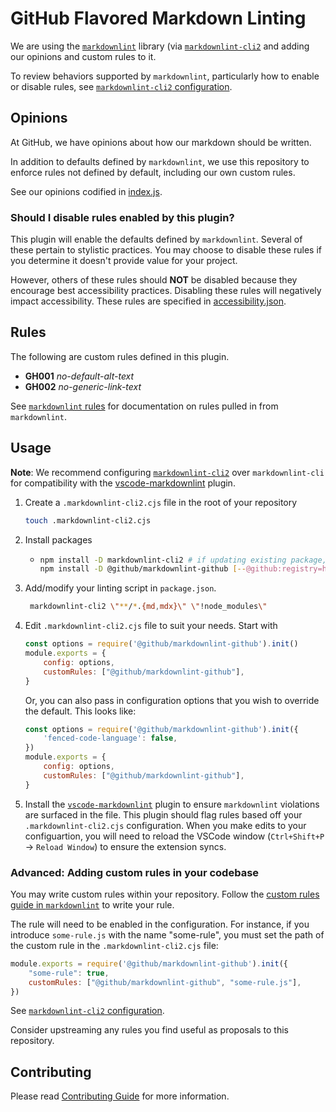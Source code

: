 # GitHub Flavored Markdown Linting

We are using the [`markdownlint`](https://github.com/DavidAnson/markdownlint) library (via [`markdownlint-cli2`](https://github.com/DavidAnson/markdownlint-cli2) and adding our opinions and custom rules to it.

To review behaviors supported by `markdownlint`, particularly how to enable or disable rules, see [`markdownlint-cli2` configuration](https://github.com/DavidAnson/markdownlint-cli2#configuration).

## Opinions

At GitHub, we have opinions about how our markdown should be written.

In addition to defaults defined by `markdownlint`, we use this repository to enforce rules not defined by default, including our own custom rules.

See our opinions codified in [index.js](./index.js).

### Should I disable rules enabled by this plugin?

This plugin will enable the defaults defined by `markdownlint`. Several of these pertain to stylistic practices. You may choose to disable these rules if you determine it doesn't provide value for your project.

However, others of these rules should **NOT** be disabled because they encourage best accessibility practices. Disabling these rules will negatively impact accessibility. These rules are specified in [accessibility.json](./accessibility.json).

## Rules

The following are custom rules defined in this plugin.

- **GH001** _no-default-alt-text_
- **GH002** _no-generic-link-text_

See [`markdownlint` rules](https://github.com/DavidAnson/markdownlint#rules--aliases) for documentation on rules pulled in from `markdownlint`.

## Usage

**Note**: We recommend configuring [`markdownlint-cli2`](https://github.com/DavidAnson/markdownlint-cli2) over `markdownlint-cli` for compatibility with the [vscode-markdownlint](https://github.com/DavidAnson/vscode-markdownlint) plugin.

1. Create a `.markdownlint-cli2.cjs` file in the root of your repository

    ```bash
    touch .markdownlint-cli2.cjs
    ```

2. Install packages

    - ```bash
      npm install -D markdownlint-cli2 # if updating existing package, check for updates
      npm install -D @github/markdownlint-github [--@github:registry=https://registry.npmjs.org]
      ```

3. Add/modify your linting script in `package.json`.

    ```bash
     markdownlint-cli2 \"**/*.{md,mdx}\" \"!node_modules\"
    ```

4. Edit `.markdownlint-cli2.cjs` file to suit your needs. Start with

    ```js
    const options = require('@github/markdownlint-github').init()
    module.exports = {
        config: options,
        customRules: ["@github/markdownlint-github"],
    }
    ```

    Or, you can also pass in configuration options that you wish to override the default. This looks like:

    ```js
    const options = require('@github/markdownlint-github').init({
        'fenced-code-language': false,
    })
    module.exports = {
        config: options,
        customRules: ["@github/markdownlint-github"],
    }
    ```

5. Install the [`vscode-markdownlint`](https://marketplace.visualstudio.com/items?itemName=DavidAnson.vscode-markdownlint) plugin to ensure `markdownlint` violations are surfaced in the file. This plugin should flag rules based off your `.markdownlint-cli2.cjs` configuration. When you make edits to your configuartion, you will need to reload the VSCode window (`Ctrl+Shift+P` -> `Reload Window`) to ensure the extension syncs.

### Advanced: Adding custom rules in your codebase

You may write custom rules within your repository. Follow the [custom rules guide in `markdownlint`](https://github.com/DavidAnson/markdownlint/blob/main/doc/CustomRules.md) to write your rule.

The rule will need to be enabled in the configuration. For instance, if you introduce `some-rule.js` with the name "some-rule", you must set the path of the custom rule in the `.markdownlint-cli2.cjs` file:

```js
module.exports = require('@github/markdownlint-github').init({
    "some-rule": true,
    customRules: ["@github/markdownlint-github", "some-rule.js"],
})
```

See [`markdownlint-cli2` configuration](https://github.com/DavidAnson/markdownlint-cli2#configuration).

Consider upstreaming any rules you find useful as proposals to this repository.

## Contributing

Please read [Contributing Guide](./CONTRIBUTING.md) for more information.
